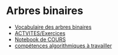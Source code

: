 # Arbres binaires
* [Vocabulaire des arbres binaires](https://github.com/thfruchart/tnsi/blob/main/08/Fiche_arbres.pdf)
* [ACTVITES/Exercices](https://github.com/thfruchart/tnsi/blob/main/08/EXERCICES_Arbres_binaires.ipynb)
* [Notebook de COURS](https://github.com/thfruchart/tnsi/blob/main/08/COURS_ARBRES_BINAIRES.ipynb)
* [compétences algorithmiques à travailler](https://github.com/thfruchart/tnsi/blob/main/08/Comp%C3%A9tences_Algorithmique.pdf)
